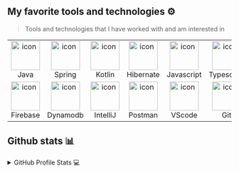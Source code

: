 ## My favorite tools and technologies ⚙️

> Tools and technologies that I have worked with and am interested in

<table>
  <tr>
    <td align="center" width="96">
        <img src="https://skillicons.dev/icons?i=java" alt="icon" width="65" height="65" />
      <br>Java
    </td>
    <td align="center" width="96">
        <img src="https://skillicons.dev/icons?i=spring" alt="icon" width="65" height="65" />
      <br>Spring
    </td>
     <td align="center" width="96">
        <img src="https://skillicons.dev/icons?i=kotlin" alt="icon" width="65" height="65" />
      <br>Kotlin
    </td>
    <td align="center" width="96">
        <img src="https://skillicons.dev/icons?i=hibernate" alt="icon" width="65" height="65" />
      <br>Hibernate
    </td>        
    <td align="center" width="96">
        <img src="https://skillicons.dev/icons?i=js" alt="icon" width="65" height="65" />
      <br>Javascript
    </td>
    <td align="center" width="96">
        <img src="https://skillicons.dev/icons?i=ts" alt="icon" width="65" height="65" />
      <br>Typescript
    </td>
    <td align="center" width="96">
        <img src="https://skillicons.dev/icons?i=react" alt="icon" width="65" height="65" />
      <br>React
    </td>
    <td align="center" width="96">
        <img src="https://skillicons.dev/icons?i=nodejs" alt="icon" width="65" height="65" />
      <br>Node
    </td>
    <td align="center" width="96">
        <img src="https://skillicons.dev/icons?i=postgres" alt="icon" width="65" height="65" />
      <br>Postgres
    </td>    
    <td align="center" width="96">
        <img src="https://skillicons.dev/icons?i=mongodb" alt="icon" width="65" height="65" />
      <br>MongoDB
    </td>        
  </tr>
  <tr>    
    <td align="center" width="96">
        <img src="https://skillicons.dev/icons?i=firebase" alt="icon" width="65" height="65" />
      <br>Firebase
    </td> 
    <td align="center" width="96">
        <img src="https://skillicons.dev/icons?i=dynamodb" alt="icon" width="65" height="65" />
      <br>Dynamodb
    </td>  
    <td align="center" width="96">
      <img src="https://skillicons.dev/icons?i=idea" alt="icon" width="65" height="65" />
      <br>IntelliJ
    </td>
    <td align="center" width="96">
      <img src="https://skillicons.dev/icons?i=postman" alt="icon" width="65" height="65" />
      <br>Postman
    </td>    
    <td align="center" width="96">
      <img src="https://skillicons.dev/icons?i=vscode" alt="icon" width="65" height="65" />
      <br>VScode
    </td>
    <td align="center" width="96">
        <img src="https://skillicons.dev/icons?i=git" alt="icon" width="65" height="65" />
      <br>Git
    </td>
    <td align="center" width="96">
        <img src="https://skillicons.dev/icons?i=aws" alt="icon" width="65" height="65" />
      <br>AWS
    </td>
    <td align="center" width="96">
        <img src="https://skillicons.dev/icons?i=graphql" alt="icon" width="65" height="65" />
      <br>GraphQL
    </td>
    <td align="center" width="96">
        <img src="https://skillicons.dev/icons?i=docker" alt="icon" width="65" height="65" />
      <br>Docker
    </td>
    <td align="center" width="96">
        <img src="https://skillicons.dev/icons?i=kubernetes" alt="icon" width="65" height="65" />
      <br>Kubernetes
    </td>    
  </tr>
</table>

## Github stats 📊 

<details> 
  <summary>GitHub Profile Stats 💻</summary>
  <br/>
    <a href="https://github.com/ericdev0212"><img alt="eric's Github Stats" src="https://github-readme-stats.vercel.app/api?username=Eric&show_icons=true&count_private=true&theme=react&hide_border=false&bg_color=0D1117" /></a>
  <a href="https://github.com/ericdev0212"><img alt="eric's Top Languages" src="https://github-readme-stats.vercel.app/api/top-langs/?username=Eric&langs_count=8&count_private=true&layout=compact&theme=react&hide_border=false&bg_color=0D1117" /></a>
  <br/>
</details>
